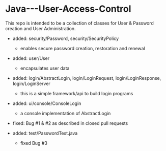 # Java---User-Access-Control
This repo is intended to be a collection of classes for User &amp; Password creation and User Administration.

- added: security/Password, security/SecurityPolicy
  - enables secure password creation, restoration and renewal

- added: user/User
  - encapsulates user data

- added: login/AbstractLogin, login/LoginRequest, login/LoginResponse, login/LoginServer
  - this is a simple framework/api to build login programs

- added: ui/console/ConsoleLogin
  - a console implementation of AbstractLogin
  
- fixed: Bug #1 & #2 as described in closed pull requests

- added: test/PasswordTest.java
  - fixed Bug #3
